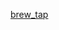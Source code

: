 [brew_tap](https://raw.githubusercontent.com/azohra/strapped/master/straps/brew_tap/README.md ":include")
